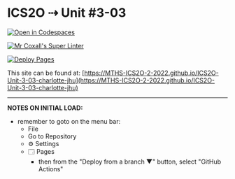 # ICS2O ⇢ Unit #3-03

[![Open in Codespaces](https://classroom.github.com/assets/launch-codespace-7f7980b617ed060a017424585567c406b6ee15c891e84e1186181d67ecf80aa0.svg)](https://classroom.github.com/open-in-codespaces?assignment_repo_id=10828880)

[![Mr Coxall's Super Linter](https://github.com/MTHS-ICS2O-2-2022/ICS2O-Unit-3-03-charlotte-jhu/workflows/Mr%20Coxall's%20Super%20Linter/badge.svg)](https://github.com/MTHS-ICS2O-2-2022/ICS2O-Unit-3-03-charlotte-jhu/actions)

[![Deploy Pages](https://github.com/MTHS-ICS2O-2-2022/ICS2O-Unit-3-03-charlotte-jhu/workflows/Deploy%20Pages/badge.svg)](https://github.com/MTHS-ICS2O-2-2022/ICS2O-Unit-3-03-charlotte-jhu/actions)

This site can be found at: [https://MTHS-ICS2O-2-2022.github.io/ICS2O-Unit-3-03-charlotte-jhu](https://MTHS-ICS2O-2-2022.github.io/ICS2O-Unit-3-03-charlotte-jhu)

---

**NOTES ON INITIAL LOAD:**
- remember to goto on the menu bar:
  - File
  - Go to Repository
  - ⚙ Settings
  - 🗔 Pages
    - then from the "Deploy from a branch ▼" button, select "GitHub Actions"
